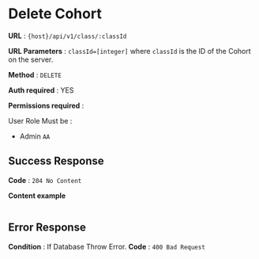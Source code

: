 # Delete Cohort

**URL** : `{host}/api/v1/class/:classId`

**URL Parameters** : `classId=[integer]` where `classId` is the ID of the Cohort on the server.

**Method** : `DELETE`

**Auth required** : YES


**Permissions required** :

User Role Must be :

* Admin `AA`


## Success Response

**Code** : `204 No Content`

**Content example**

```json

```

## Error Response

**Condition** : If Database Throw Error.
**Code** : `400 Bad Request`

